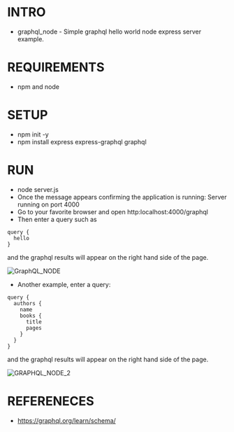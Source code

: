 
# INTRO
- graphql_node - Simple graphql hello world node express server example.

# REQUIREMENTS
- npm and node

# SETUP
- npm init -y
- npm install express express-graphql graphql


# RUN
- node server.js
- Once the message appears confirming the application is running: Server running on port 4000
- Go to your favorite browser and open http:localhost:4000/graphql
- Then enter a query such as
~~~
query {
  hello
}
~~~
and the graphql results will appear on the right hand side of the page.
  
![GraphQL_NODE](https://github.com/keelyb/graphql_node/assets/7407493/fe67e6d0-896f-4c1e-9936-2a6d3bce17f6)

- Another example, enter a query:
~~~
query {
  authors {
    name
    books {
      title
      pages
    }
  }
}
~~~

and the graphql results will appear on the right hand side of the page.

![GRAPHQL_NODE_2](https://github.com/keelyb/graphql_node/assets/7407493/78d12f61-7466-431f-b3c1-a48664916e5c)


# REFERENECES

- https://graphql.org/learn/schema/
